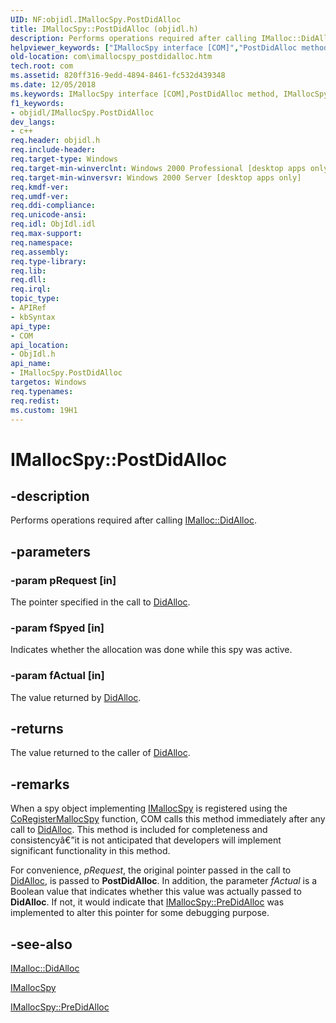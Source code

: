 ```yaml
---
UID: NF:objidl.IMallocSpy.PostDidAlloc
title: IMallocSpy::PostDidAlloc (objidl.h)
description: Performs operations required after calling IMalloc::DidAlloc.helpviewer_keywords: ["IMallocSpy interface [COM]","PostDidAlloc method","IMallocSpy.PostDidAlloc","IMallocSpy::PostDidAlloc","PostDidAlloc","PostDidAlloc method [COM]","PostDidAlloc method [COM]","IMallocSpy interface","_com_imallocspy_postdidalloc","com.imallocspy_postdidalloc","objidl/IMallocSpy::PostDidAlloc"]
old-location: com\imallocspy_postdidalloc.htm
tech.root: com
ms.assetid: 820ff316-9edd-4894-8461-fc532d439348
ms.date: 12/05/2018
ms.keywords: IMallocSpy interface [COM],PostDidAlloc method, IMallocSpy.PostDidAlloc, IMallocSpy::PostDidAlloc, PostDidAlloc, PostDidAlloc method [COM], PostDidAlloc method [COM],IMallocSpy interface, _com_imallocspy_postdidalloc, com.imallocspy_postdidalloc, objidl/IMallocSpy::PostDidAlloc
f1_keywords:
- objidl/IMallocSpy.PostDidAlloc
dev_langs:
- c++
req.header: objidl.h
req.include-header: 
req.target-type: Windows
req.target-min-winverclnt: Windows 2000 Professional [desktop apps only]
req.target-min-winversvr: Windows 2000 Server [desktop apps only]
req.kmdf-ver: 
req.umdf-ver: 
req.ddi-compliance: 
req.unicode-ansi: 
req.idl: ObjIdl.idl
req.max-support: 
req.namespace: 
req.assembly: 
req.type-library: 
req.lib: 
req.dll: 
req.irql: 
topic_type:
- APIRef
- kbSyntax
api_type:
- COM
api_location:
- ObjIdl.h
api_name:
- IMallocSpy.PostDidAlloc
targetos: Windows
req.typenames: 
req.redist: 
ms.custom: 19H1
---
```


# IMallocSpy::PostDidAlloc


## -description


Performs operations required after calling <a href="https://docs.microsoft.com/windows/desktop/api/objidl/nf-objidl-imalloc-didalloc">IMalloc::DidAlloc</a>.


## -parameters




### -param pRequest [in]

The pointer specified in the call to <a href="https://docs.microsoft.com/windows/desktop/api/objidl/nf-objidl-imalloc-didalloc">DidAlloc</a>.


### -param fSpyed [in]

Indicates whether the allocation was done while this spy was active.


### -param fActual [in]

The value returned by <a href="https://docs.microsoft.com/windows/desktop/api/objidl/nf-objidl-imalloc-didalloc">DidAlloc</a>.


## -returns



The value returned to the caller of <a href="https://docs.microsoft.com/windows/desktop/api/objidl/nf-objidl-imalloc-didalloc">DidAlloc</a>.




## -remarks



When a spy object implementing <a href="https://docs.microsoft.com/windows/desktop/api/objidl/nn-objidl-imallocspy">IMallocSpy</a> is registered using the <a href="https://docs.microsoft.com/windows/desktop/api/objbase/nf-objbase-coregistermallocspy">CoRegisterMallocSpy</a> function, COM calls this method immediately after any call to <a href="https://docs.microsoft.com/windows/desktop/api/objidl/nf-objidl-imalloc-didalloc">DidAlloc</a>. This method is included for completeness and consistencyâ€”it is not anticipated that developers will implement significant functionality in this method.

For convenience, <i>pRequest</i>, the original pointer passed in the call to <a href="https://docs.microsoft.com/windows/desktop/api/objidl/nf-objidl-imalloc-didalloc">DidAlloc</a>, is passed to <b>PostDidAlloc</b>. In addition, the parameter <i>fActual</i> is a Boolean value that indicates whether this value was actually passed to <b>DidAlloc</b>. If not, it would indicate that <a href="https://docs.microsoft.com/windows/desktop/api/objidl/nf-objidl-imallocspy-predidalloc">IMallocSpy::PreDidAlloc</a> was implemented to alter this pointer for some debugging purpose.




## -see-also




<a href="https://docs.microsoft.com/windows/desktop/api/objidl/nf-objidl-imalloc-didalloc">IMalloc::DidAlloc</a>



<a href="https://docs.microsoft.com/windows/desktop/api/objidl/nn-objidl-imallocspy">IMallocSpy</a>



<a href="https://docs.microsoft.com/windows/desktop/api/objidl/nf-objidl-imallocspy-predidalloc">IMallocSpy::PreDidAlloc</a>
 

 

